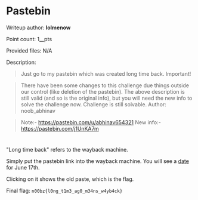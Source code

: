 # Pastebin
Writeup author: **lolmenow**

Point count: 1__pts

Provided files: N/A

Description:
>Just go to my pastebin which was created long time back.
>Important!

>There have been some changes to this challenge due things outside our control (like deletion of the pastebin). The above description is still valid (and so is the original info), but you will need the new info to solve the challenge now. Challenge is still solvable. Author: noob_abhinav

>Note:- https://pastebin.com/u/abhinav654321 New info:- https://pastebin.com/j1UnKA7m


# 

"Long time back" refers to the wayback machine.

Simply put the pastebin link into the wayback machine. You will see a [date](https://web.archive.org/web/20240617125911/https://pastebin.com/j1UnKA7m) for June 17th.

Clicking on it shows the old paste, which is the flag.

Final flag: `n00bz{l0ng_t1m3_ag0_m34ns_w4yb4ck}`
